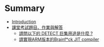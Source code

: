 # Summary

* [Introduction](README.md)
* [課堂考試題目、作業與解答](exame/intro.md)
   * [請問以下的 DETECT 巨集用途是什麼 ?](exame/detect_macro.md)
   * [請實現ARM版本的Brainf*ck JIT compiler](exame/brainfuck_jit_arm.md)
